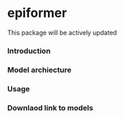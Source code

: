 # epiformer

This package will be actively updated

### Introduction


### Model archiecture


### Usage


### Downlaod link to models

